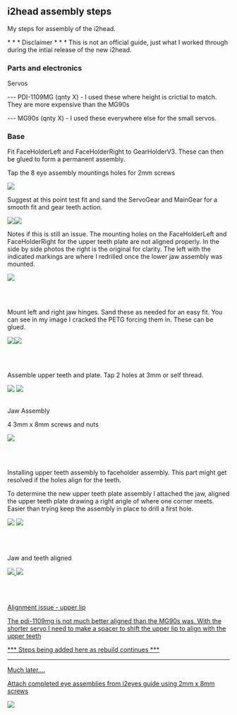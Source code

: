 <!DOCTYPE html>
<html>
<head>
</head>
<body>

<h2>i2head assembly steps</h2>
<p>My steps for assembly of the i2head. </p>
<p>* * * Disclaimer * * *  This is not an official guide, just what I worked through during the intial release of the new i2head.</p>

<h3>Parts and electronics</h3>
<p>Servos</p>
<p>--- PDI-1109MG (qnty X) - I used these where height is crictial to match. They are more expensive than the MG90s</p>
<p>--- MG90s (qnty X)  - I used these everywhere else for the small servos.</p>


<h3>Base</h3>

<p>Fit FaceHolderLeft and FaceHolderRight to GearHolderV3.  These can then be glued to form a permanent assembly. </p>
<p>Tap the 8 eye assembly mountings holes for 2mm screws</p>

<a href="images/base-step1.jpg"><img src="images/base-step1s.jpg"></a>

<p>Suggest at this point test fit and sand the ServoGear and MainGear for a smooth fit and gear teeth action.</p>

<a href="images/base-step2-gears.jpg"><img src="images/base-step2-gearss.jpg"></a><a href="images/base-step2-gears1.jpg"><img src="images/base-step2-gears1s.jpg"></a>
<p></p>


<p>Notes if this is still an issue.  The mounting holes on the FaceHolderLeft and FaceHolderRight for the upper teeth plate are not aligned properly.  In the side by side photos the right is the original for clarity. The left with the indicated markings are where I redrilled once the lower jaw assembly was mounted.  

<a href="images/upper-teeth-mounting-hole-issue.jpg"><img src="images/upper-teeth-mounting-hole-issues.jpg"></a>

<br>
<br>
<p>Mount left and right jaw hinges. Sand these as needed for an easy fit. You can see in my image I cracked the PETG forcing them in.  These can be glued.</p>
<a href="images/jaw-hinges.jpg"><img src="images/jaw-hingess.jpg></a>


<BR><BR>


<p>Mount the upper lip servo PDI-1109MG.  This is another location where the MG90s servo is too tall and the offsets the upperlip piece too much.</p>

<a href="images/upper-lip-servo.jpg"><img src="images/upper-lip-servos.jpg"></a>

<BR>
<BR>
<p>Assemble upper teeth and plate. Tap 2 holes at 3mm or self thread.</p>

<a href="images/upper-teeth.jpg"><img src="images/upper-teeths.jpg"></a>
<a href="images/upper-teeth-assembled.jpg"><img src="images/upper-teeth-assembleds.jpg"></a>
<br><BR>
<p>Jaw Assembly</p>
<p>4 3mm x 8mm screws and nuts</p>
<a href="images/jaw-and-lower-teeth-assembled.jpg"><img src="images/jaw-and-lower-teeth-assembleds.jpg"></a>

<br><BR>
<p>Installing upper teeth assembly to faceholder assembly. This part might get resolved if the holes align for the teeth.<p>
<p>To determine the new upper teeth plate assembly I attached the jaw, aligned the upper teeth plate drawing a right angle of where one corner meets.  Easier than trying keep the assembly in place to drill a first hole.  </p>
<a href="upper-teeth-adjusting-holes.jpg"><img src="upper-teeth-adjusting-holess.jpg"></a>
<a href="upper-teeth-aligning.jpg"><img src="upper-teeth-alignings.jpg"></a>

<BR><BR>
<p>Jaw and teeth aligned</p>
<a href="images/jaw-and-teeth.jpg"><img src="images/jaw-and-teeths.jpg">
<a href="images/jaw-and-teeth-open.jpg"><img src="images/jaw-and-teeth-opens.jpg">


<br><BR>
<p>Alignment issue - upper lip</p>
<p>The pdi-1109mg is not much better aligned than the MG90s was.  With the shorter servo I need to make a spacer to shift the upper lip to align with the upper teeth</p>


*** Steps being added here as rebuild continues ***
<hr>


<p>Much later....<p>

<p>Attach completed eye assemblies from i2eyes guide using 2mm x 8mm screws</p>




<a href="images/attach-eye-assembly-right.jpg"><img src="images/attach-eye-assembly-rights.jpg"></a>


</body>



</html>


